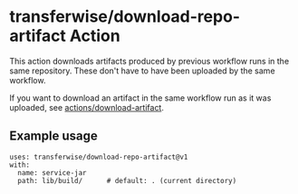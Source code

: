 # transferwise/download-repo-artifact Action

This action downloads artifacts produced by previous workflow runs in
the same repository.  These don't have to have been uploaded by the same
workflow.

If you want to download an artifact in the same workflow run as it was
uploaded, see
[actions/download-artifact](https://github.com/actions/download-artifact).

## Example usage

```
uses: transferwise/download-repo-artifact@v1
with:
  name: service-jar
  path: lib/build/      # default: . (current directory)
```
